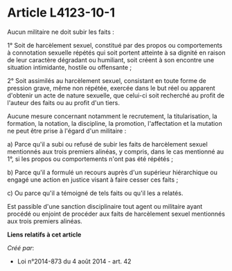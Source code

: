 # Article L4123-10-1

Aucun militaire ne doit subir les faits : 

1° Soit de harcèlement sexuel, constitué par des propos ou comportements à connotation sexuelle répétés qui soit portent
atteinte à sa dignité en raison de leur caractère dégradant ou humiliant, soit créent à son encontre une situation
intimidante, hostile ou offensante ; 

2° Soit assimilés au harcèlement sexuel, consistant en toute forme de pression grave, même non répétée, exercée dans le but
réel ou apparent d'obtenir un acte de nature sexuelle, que celui-ci soit recherché au profit de l'auteur des faits ou au
profit d'un tiers. 

Aucune mesure concernant notamment le recrutement, la titularisation, la formation, la notation, la discipline, la promotion,
l'affectation et la mutation ne peut être prise à l'égard d'un militaire : 

a) Parce qu'il a subi ou refusé de subir les faits de harcèlement sexuel mentionnés aux trois premiers alinéas, y compris,
dans le cas mentionné au 1°, si les propos ou comportements n'ont pas été répétés ; 

b) Parce qu'il a formulé un recours auprès d'un supérieur hiérarchique ou engagé une action en justice visant à faire cesser
ces faits ; 

c) Ou parce qu'il a témoigné de tels faits ou qu'il les a relatés. 

Est passible d'une sanction disciplinaire tout agent ou militaire ayant procédé ou enjoint de procéder aux faits de
harcèlement sexuel mentionnés aux trois premiers alinéas.

**Liens relatifs à cet article**

_Créé par_:

  - Loi n°2014-873 du 4 août 2014 - art. 42
